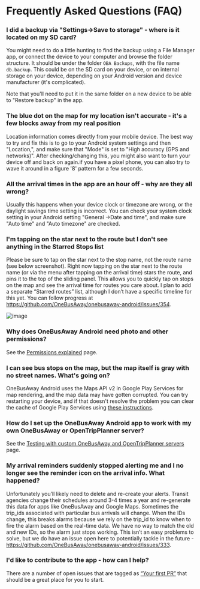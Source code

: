 # Frequently Asked Questions (FAQ)

### I did a backup via "Settings->Save to storage" - where is it located on my SD card?

 You might need to do a little hunting to find the backup using a File Manager app, or connect the device to your computer and browse the folder structure.  It should be under the folder `OBA Backups`, with the file name `db.backup`.  This could be on the SD card on your device, or on internal storage on your device, depending on your Android version and device manufacturer (it's complicated).

 Note that you'll need to put it in the same folder on a new device to be able to "Restore backup" in the app.

### The blue dot on the map for my location isn't accurate - it's a few blocks away from my real position

Location information comes directly from your mobile device.  The best way to try and fix this is to go to your Android system settings and then "Location,", and make sure that "Mode" is set to "High accuracy (GPS and networks)".  After checking/changing this, you might also want to turn your device off and back on again.if you have a pixel phone, you can also try to wave it around in a figure '8' pattern for a few seconds.

### All the arrival times in the app are an hour off - why are they all wrong?

Usually this happens when your device clock or timezone are wrong, or the daylight savings time setting is incorrect.  You can check your system clock setting in your Android setting "General ->Date and time", and make sure "Auto time" and "Auto timezone" are checked.

### I'm tapping on the star next to the route but I don't see anything in the Starred Stops list

Please be sure to tap on the star next to the stop name, not the route name (see below screenshot).  Right now tapping on the star next to the route name (or via the menu after tapping on the arrival time) stars the route, and pins it to the top of the sliding panel.  This allows you to quickly tap on stops on the map and see the arrival time for routes you care about.  I plan to add a separate “Starred routes” list, although I don’t have a specific timeline for this yet.  You can follow progress at https://github.com/OneBusAway/onebusaway-android/issues/354.

![image](https://cloud.githubusercontent.com/assets/928045/23220577/73101752-f8f0-11e6-828a-38da63996e01.png)

### Why does OneBusAway Android need photo and other permissions?

See the [Permissions explained](PERMISSIONS.md) page.

### I can see bus stops on the map, but the map itself is gray with no street names.  What's going on?

OneBusAway Android uses the Maps API v2 in Google Play Services for map rendering, and the map data may have gotten corrupted.  You can try restarting your device, and if that doesn't resolve the problem you can clear the cache of Google Play Services using [these instructions](http://stackoverflow.com/a/17622163/937715).

### How do I set up the OneBusAway Android app to work with my own OneBusAway or OpenTripPlanner server?

See the [Testing with custom OneBusAway and OpenTripPlanner servers](CUSTOM_SERVERS.md) page.

### My arrival reminders suddenly stopped alerting me and I no longer see the reminder icon on the arrival info.  What happened?

Unfortunately you’ll likely need to delete and re-create your alerts. Transit agencies change their schedules around 3-4 times a year and re-generate this data for apps like OneBusAway and Google Maps. Sometimes the trip_ids associated with particular bus arrivals will change.  When the IDs change, this breaks alarms because we rely on the trip_id to know when to fire the alarm based on the real-time data.  We have no way to match the old and new IDs, so the alarm just stops working.  This isn’t an easy problems to solve, but we do have an issue open here to potentially tackle in the future - https://github.com/OneBusAway/onebusaway-android/issues/333.

### I'd like to contribute to the app - how can I help?

There are a number of open issues that are tagged as [“Your first PR”](https://github.com/OneBusAway/onebusaway-android/issues?q=is%3Aissue+is%3Aopen+label%3A%22your+first+PR%22) that should be a great place for you to start.
